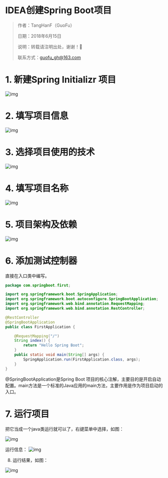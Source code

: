 # IDEA创建Spring Boot项目

> 作者：TangHanF（GuoFu）
>
> 日期：2018年6月15日
>
> 说明：转载请注明出处，谢谢！🤝
>
> 联系方式：guofu_gh@163.com

# 1. 新建Spring Initializr 项目

![img](https://ws2.sinaimg.cn/large/006tNc79ly1fyulie92upj30kd0gjdhy.jpg)

# 2. 填写项目信息

![img](https://ws3.sinaimg.cn/large/006tNc79ly1fyulib59dwj30kd0gjta9.jpg)

# 3. 选择项目使用的技术

![img](https://ws1.sinaimg.cn/large/006tNc79ly1fyuliiwkaej30n70gjaci.jpg)

# 4. 填写项目名称

![img](https://ws3.sinaimg.cn/large/006tNc79ly1fyulin366kj30n70gj75t.jpg)

# 5. 项目架构及依赖

![img](https://ws1.sinaimg.cn/large/006tNc79ly1fyuliqbsabj30bs0fn754.jpg)

# 6. 添加测试控制器

直接在入口类中编写。

```java
package com.springboot.first;

import org.springframework.boot.SpringApplication;
import org.springframework.boot.autoconfigure.SpringBootApplication;
import org.springframework.web.bind.annotation.RequestMapping;
import org.springframework.web.bind.annotation.RestController;

@RestController
@SpringBootApplication
public class FirstApplication {

    @RequestMapping("/")
    String index() {
        return "Hello Spring Boot";
    }
    public static void main(String[] args) {
        SpringApplication.run(FirstApplication.class, args);
    }
}
```

@SpringBootApplication是Spring Boot 项目的核心注解，主要目的是开启自动配置。main方法是一个标准的Java应用的main方法，主要作用是作为项目启动的入口。

# 7. 运行项目

把它当成一个java类运行就可以了，右键菜单中选择，如图：

![img](https://ws2.sinaimg.cn/large/006tNc79ly1fyulivgwzcj309z07kaa9.jpg)

运行信息：
![img](https://ws2.sinaimg.cn/large/006tNc79ly1fyuliz771vj30y90e80wm.jpg)

8. 运行结果，如图：

![img](https://ws3.sinaimg.cn/large/006tNc79ly1fyulj1kf41j309004b0sq.jpg)